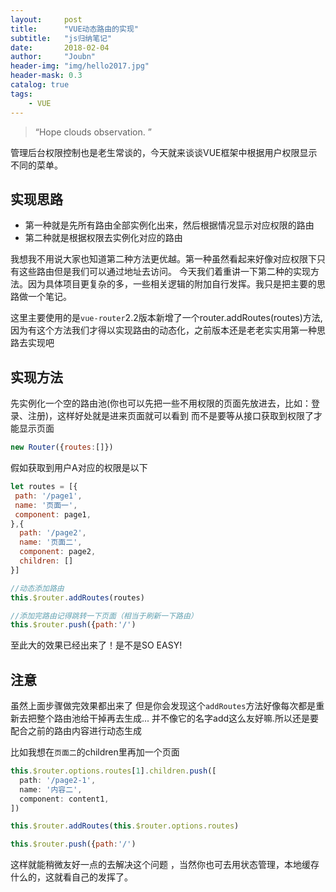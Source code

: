 ```yaml
---
layout:     post
title:      "VUE动态路由的实现"
subtitle:   "js归纳笔记"
date:       2018-02-04
author:     "Joubn"
header-img: "img/hello2017.jpg"
header-mask: 0.3
catalog: true
tags:
    - VUE
---
```


> “Hope clouds observation. ”

管理后台权限控制也是老生常谈的，今天就来谈谈VUE框架中根据用户权限显示不同的菜单。


## 实现思路

- 第一种就是先所有路由全部实例化出来，然后根据情况显示对应权限的路由
- 第二种就是根据权限去实例化对应的路由

我想我不用说大家也知道第二种方法更优越。第一种虽然看起来好像对应权限下只有这些路由但是我们可以通过地址去访问。
今天我们着重讲一下第二种的实现方法。因为具体项目更复杂的多，一些相关逻辑的附加自行发挥。我只是把主要的思路做一个笔记。

这里主要使用的是`vue-router`2.2版本新增了一个router.addRoutes(routes)方法,因为有这个方法我们才得以实现路由的动态化，之前版本还是老老实实用第一种思路去实现吧

## 实现方法
先实例化一个空的路由池(你也可以先把一些不用权限的页面先放进去，比如：登录、注册)，这样好处就是进来页面就可以看到 而不是要等从接口获取到权限了才能显示页面

```js
new Router({routes:[]})
```
假如获取到用户A对应的权限是以下
```js
let routes = [{
 path: '/page1',
 name: '页面一',
 component: page1,
},{
  path: '/page2',
  name: '页面二',
  component: page2,
  children: []
}]

//动态添加路由
this.$router.addRoutes(routes)

//添加完路由记得跳转一下页面（相当于刷新一下路由）
this.$router.push({path:'/')

```
至此大的效果已经出来了！是不是SO EASY!

## 注意

虽然上面步骤做完效果都出来了  但是你会发现这个`addRoutes`方法好像每次都是重新去把整个路由池给干掉再去生成...
并不像它的名字add这么友好嘛.所以还是要配合之前的路由内容进行动态生成

比如我想在`页面二`的children里再加一个页面

```js
this.$router.options.routes[1].children.push([
  path: '/page2-1',
  name: '内容二',
  component: content1,
])

this.$router.addRoutes(this.$router.options.routes)

this.$router.push({path:'/')
```

这样就能稍微友好一点的去解决这个问题 ，当然你也可去用状态管理，本地缓存什么的，这就看自己的发挥了。









